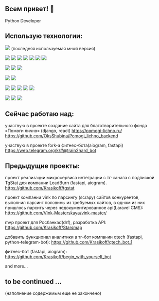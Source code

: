 
<!--
**Krasikoff/Krasikoff** is a ✨ _special_ ✨ repository because its `README.md` (this file) appears on your GitHub profile.

Here are some ideas to get you started:

- 🔭 I’m currently working on ...
- 🌱 I’m currently learning ...
- 👯 I’m looking to collaborate on ...
- 🤔 I’m looking for help with ...
- 💬 Ask me about ...
- 📫 How to reach me: ...
- 😄 Pronouns: ...
- ⚡ Fun fact: ...
-->

## Всем привет! 👋

Python Developer

## Использую технологии:

![](https://img.shields.io/badge/Python-Version:_3.12.0-blue?logo=python&style=plastic) (последняя используемая мной версия)

![](https://img.shields.io/badge/Django-006600?logo=python&style=plastic)
![](https://img.shields.io/badge/DRF-006600?logo=python&style=plastic)
![](https://img.shields.io/badge/FastAPI-009900?logo=python&style=plastic)
![](https://img.shields.io/badge/Flask-00CCFF?logo=python&style=plastic)
![](https://img.shields.io/badge/Pydantic-CCCCCC?logo=python&style=plastic)
![](https://img.shields.io/badge/SQLAlchemy-CCCC99?logo=python&style=plastic)
![](https://img.shields.io/badge/Postgresql-black?logo=python&style=plastic)

![](https://img.shields.io/badge/Aiogram-blue?logo=fastapi&style=plastic)
![](https://img.shields.io/badge/Aiogoogle-red?logo=python&style=plastic)
![](https://img.shields.io/badge/Scrapy-yellow?logo=python&style=plastic)

![](https://img.shields.io/badge/UnitTest-grey?logo=python&style=plastic)
![](https://img.shields.io/badge/Pytest-black?logo=python&style=plastic)

![](https://img.shields.io/badge/Ubuntu-FF6600?logo=python&style=plastic)
![](https://img.shields.io/badge/Docker-blue?logo=python&style=plastic)
![](https://img.shields.io/badge/Nginx-333333?logo=python&style=plastic)
![](https://img.shields.io/badge/Gunicorn-009900?logo=python&style=plastic)
![](https://img.shields.io/badge/Uvicorn-005500?logo=python&style=plastic)

![](https://img.shields.io/badge/HTML-FF3300?logo=python&style=plastic)
![](https://img.shields.io/badge/CSS-white?logo=python&style=plastic)
![](https://img.shields.io/badge/Bootstrap-0033FF?logo=python&style=plastic)

## Сейчас работаю над:

участвую в проекте создание сайта для благотворительного фонда «Помоги лично» (django, react) https://pomogi-lichno.ru/
https://github.com/OksShubina/Pomogi_lichno_backend

участвую в проекте fork-а фитнес-бота(aiogram, fastapi) https://web.telegram.org/k/#@train2hard_bot


## Предыдущие проекты:

проект реализации микросервиса интеграции с тг-канала с подпиской TgStat для компании LeadBurn (fastapi, aiogram).
https://github.com/Krasikoff/tgstat

проект компании vink по парсингу (scrapy) сайтов конкурентов, выполнил парсинг половины из требуемых сайтов, в одном из них пришлось парсить через недокументированное api(Laravel CMS):
https://github.com/Vink-Masterskaya/vink-master/

mvp проект для Росбанкаd(drf), разработка API:
https://github.com/Krasikoff/Starsmap

добавить функционал аналитики в тг-бот компании qtech (fastapi, python-telegram-bot):
https://github.com/Krasikoff/qtech_bot_1

фитнес-бот (fastapi, aiogram): 
https://github.com/Krasikoff/begin_with_yourself_bot

and more...




## to be continued ...

(наполнение содержимым еще не закончено)

